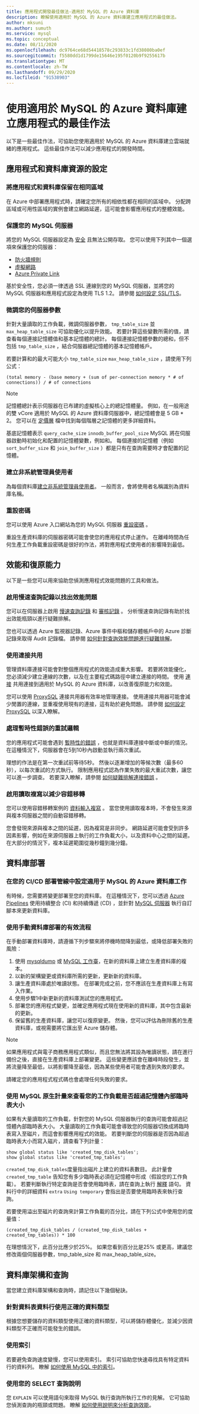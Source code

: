 ```yaml
---
title: 應用程式開發最佳做法-適用於 MySQL 的 Azure 資料庫
description: 瞭解使用適用於 MySQL 的 Azure 資料庫建立應用程式的最佳做法。
author: mksuni
ms.author: sumuth
ms.service: mysql
ms.topic: conceptual
ms.date: 08/11/2020
ms.openlocfilehash: dc9764ce68d54418578c293833c1fd38080ba0ef
ms.sourcegitcommit: f5580dd1d1799de15646e195f0120b9f9255617b
ms.translationtype: MT
ms.contentlocale: zh-TW
ms.lasthandoff: 09/29/2020
ms.locfileid: "91538903"
---
```

# <a name="best-practices-for-building-an-application-with-azure-database-for-mysql"></a>使用適用於 MySQL 的 Azure 資料庫建立應用程式的最佳作法 

以下是一些最佳作法，可協助您使用適用於 MySQL 的 Azure 資料庫建立雲端就緒的應用程式。 這些最佳作法可以減少應用程式的開發時間。 

## <a name="configuration-of-application-and-database-resources"></a>應用程式和資料庫資源的設定

### <a name="keep-the-application-and-database-in-the-same-region"></a>將應用程式和資料庫保留在相同區域
在 Azure 中部署應用程式時，請確定您所有的相依性都在相同的區域中。 分配跨區域或可用性區域的實例會建立網路延遲，這可能會影響應用程式的整體效能。 

### <a name="keep-your-mysql-server-secure"></a>保護您的 MySQL 伺服器
將您的 MySQL 伺服器設定為 [安全](https://docs.microsoft.com/azure/mysql/concepts-security) 且無法公開存取。 您可以使用下列其中一個選項來保護您的伺服器： 
- [防火牆規則](https://docs.microsoft.com/azure/mysql/concepts-firewall-rules)
- [虛擬網路](https://docs.microsoft.com/azure/mysql/concepts-data-access-and-security-vnet) 
- [Azure Private Link](https://docs.microsoft.com/azure/mysql/concepts-data-access-security-private-link)

基於安全性，您必須一律透過 SSL 連線到您的 MySQL 伺服器，並將您的 MySQL 伺服器和應用程式設定為使用 TLS 1.2。 請參閱 [如何設定 SSL/TLS](https://docs.microsoft.com/azure/mysql/concepts-ssl-connection-security)。 

### <a name="tune-your-server-parameters"></a>微調您的伺服器參數
針對大量讀取的工作負載，微調伺服器參數， `tmp_table_size` 並 `max_heap_table_size` 可協助優化以提升效能。 若要計算這些變數所需的值，請查看每個連接記憶體值和基本記憶體的總計。 每個連接記憶體參數的總和，但不包括 `tmp_table_size` ，結合伺服器總記憶體的基本記憶體帳戶。

若要計算和的最大可能大小 `tmp_table_size` `max_heap_table_size` ，請使用下列公式：

```(total memory - (base memory + (sum of per-connection memory * # of connections)) / # of connections```

>[!NOTE]
> 記憶體總計表示伺服器在已布建的虛擬核心上的總記憶體量。  例如，在一般用途的雙 vCore 適用於 MySQL 的 Azure 資料庫伺服器中，總記憶體會是 5 GB * 2。 您可以在 [定價層](https://docs.microsoft.com/azure/mysql/concepts-pricing-tiers) 檔中找到每個階層之記憶體的更多詳細資料。
>
> 基底記憶體表示 `query_cache_size` `innodb_buffer_pool_size` MySQL 將在伺服器啟動時初始化和配置的記憶體變數，例如和。 每個連接的記憶體（例如 `sort_buffer_size` 和 `join_buffer_size` ）都是只有在查詢需要時才會配置的記憶體。

### <a name="create-non-admin-users"></a>建立非系統管理員使用者 
為每個資料庫[建立非系統管理員使用者](https://docs.microsoft.com/azure/mysql/howto-create-users)。 一般而言，會將使用者名稱識別為資料庫名稱。

### <a name="reset-your-password"></a>重設密碼
您可以使用 Azure 入口網站為您的 MySQL 伺服器 [重設密碼](https://docs.microsoft.com/azure/mysql/howto-create-manage-server-portal#update-admin-password) 。 

重設生產資料庫的伺服器密碼可能會使您的應用程式停止運作。 在離峰時間為任何生產工作負載重設密碼是很好的作法，將對應用程式使用者的影響降到最低。

## <a name="performance-and-resiliency"></a>效能和復原能力 
以下是一些您可以用來協助您偵測應用程式效能問題的工具和做法。

### <a name="enable-slow-query-logs-to-identify-performance-issues"></a>啟用慢速查詢記錄以找出效能問題
您可以在伺服器上啟用 [慢速查詢記錄](https://docs.microsoft.com/azure/mysql/concepts-server-logs) 和 [審核記錄](https://docs.microsoft.com/azure/mysql/concepts-audit-logs) 。 分析慢速查詢記錄有助於找出效能瓶頸以進行疑難排解。 

您也可以透過 Azure 監視器記錄、Azure 事件中樞和儲存體帳戶中的 Azure 診斷記錄來取得 Audit 記錄檔。 請參閱 [如何針對查詢效能問題進行疑難排解](https://docs.microsoft.com/azure/mysql/howto-troubleshoot-query-performance)。

### <a name="use-connection-pooling"></a>使用連接共用
管理資料庫連接可能會對整個應用程式的效能造成重大影響。 若要將效能優化，您必須減少建立連線的次數，以及在主要程式碼路徑中建立連接的時間。 使用 [連接](https://docs.microsoft.com/azure/mysql/concepts-connectivity#access-databases-by-using-connection-pooling-recommended) 共用連接到適用於 MySQL 的 Azure 資料庫，以改善復原能力和效能。 

您可以使用 [ProxySQL](https://proxysql.com/) 連接共用器有效率地管理連接。 使用連接共用器可能會減少閒置的連線，並重複使用現有的連接，這有助於避免問題。 請參閱 [如何設定 ProxySQL](https://techcommunity.microsoft.com/t5/azure-database-for-mysql/connecting-efficiently-to-azure-database-for-mysql-with-proxysql/ba-p/1279842) 以深入瞭解。 

### <a name="retry-logic-to-handle-transient-errors"></a>處理暫時性錯誤的重試邏輯
您的應用程式可能會遇到 [暫時性的錯誤](https://docs.microsoft.com/azure/mysql/concepts-connectivity#handling-transient-errors) ，也就是資料庫連接中斷或中斷的情況。 在這種情況下，伺服器會在5到10秒內啟動並執行兩次重試。 

理想的作法是在第一次重試前等待5秒。 然後以逐漸增加的等候次數（最多60秒），以每次重試的方式執行。 限制應用程式認為作業失敗的最大重試次數，讓您可以進一步調查。 若要深入瞭解，請參閱 [如何疑難排解連接錯誤](https://docs.microsoft.com/azure/mysql/howto-troubleshoot-common-connection-issues) 。 

### <a name="enable-read-replication-to-mitigate-failovers"></a>啟用讀取複寫以減少容錯移轉
您可以使用容錯移轉案例的 [資料輸入複寫](https://docs.microsoft.com/azure/mysql/howto-data-in-replication) 。 當您使用讀取複本時，不會發生來源與複本伺服器之間的自動容錯移轉。 

您會發現來源與複本之間的延遲，因為複寫是非同步。 網路延遲可能會受到許多因素影響，例如在來源伺服器上執行的工作負載大小，以及資料中心之間的延遲。 在大部分的情況下，複本延遲範圍從幾秒鐘到幾分鐘。

## <a name="database-deployment"></a>資料庫部署 

### <a name="configure-an-azure-database-for-mysql-task-in-your-cicd-deployment-pipeline"></a>在您的 CI/CD 部署管線中設定適用于 MySQL 的 Azure 資料庫工作
有時候，您需要將變更部署至您的資料庫。 在這種情況下，您可以透過 [Azure Pipelines](https://azure.microsoft.com/services/devops/pipelines/) 使用持續整合 (CI) 和持續傳遞 (CD) ，並針對 [MySQL 伺服器](https://docs.microsoft.com/azure/devops/pipelines/tasks/deploy/azure-mysql-deployment?view=azure-devops) 執行自訂腳本來更新資料庫。

### <a name="use-an-effective-process-for-manual-database-deployment"></a>使用手動資料庫部署的有效流程 
在手動部署資料庫時，請遵循下列步驟來將停機時間降到最低，或降低部署失敗的風險： 

1. 使用 [mysqldump](https://dev.mysql.com/doc/refman/8.0/en/mysqldump.html) 或 [MySQL 工作臺](https://dev.mysql.com/doc/workbench/en/wb-admin-export-import-management.html)，在新的資料庫上建立生產資料庫的複本。 
2. 以新的架構變更或資料庫所需的更新，更新新的資料庫。 
3. 讓生產資料庫處於唯讀狀態。 在部署完成之前，您不應該在生產資料庫上有寫入作業。 
4. 使用步驟1中新更新的資料庫測試您的應用程式。
5. 部署您的應用程式變更，並確定應用程式現在使用新的資料庫，其中包含最新的更新。 
6. 保留舊的生產資料庫，讓您可以復原變更。 然後，您可以評估為刪除舊的生產資料庫，或視需要將它匯出至 Azure 儲存體。 

>[!NOTE]
>如果應用程式與電子商務應用程式類似，而且您無法將其設為唯讀狀態，請在進行備份之後，直接在生產資料庫上部署變更。 這些變更應該會在離峰時段發生，並將流量降至最低，以將影響降至最低，因為某些使用者可能會遇到失敗的要求。 
>
>請確定您的應用程式程式碼也會處理任何失敗的要求。

### <a name="use-mysql-native-metrics-to-see-if-your-workload-is-exceeding-in-memory-temporary-table-sizes"></a>使用 MySQL 原生計量來查看您的工作負載是否超過記憶體內部臨時表大小
如果有大量讀取的工作負載，針對您的 MySQL 伺服器執行的查詢可能會超過記憶體內部臨時表大小。 大量讀取的工作負載可能會導致您的伺服器切換成將臨時表寫入至磁片，而這會影響應用程式的效能。 若要判斷您的伺服器是否因為超過臨時表大小而寫入磁片，請查看下列計量：

```
show global status like 'created_tmp_disk_tables';
show global status like 'created_tmp_tables';
```
`created_tmp_disk_tables`度量指出磁片上建立的資料表數目。 此計量會 `created_tmp_table` 告知您有多少臨時表必須在記憶體中形成（假設您的工作負載）。 若要判斷執行特定查詢是否會使用臨時表，請在查詢上執行 [解釋](https://dev.mysql.com/doc/refman/8.0/en/explain.html) 語句。 資料行中的詳細資料 `extra` `Using temporary` 會指出是否要使用臨時表來執行查詢。

若要使用溢出至磁片的查詢來計算工作負載的百分比，請在下列公式中使用您的度量值：

```(created_tmp_disk_tables / (created_tmp_disk_tables + created_tmp_tables)) * 100```

在理想情況下，此百分比應少於25%。 如果您看到百分比是25% 或更高，建議您修改兩個伺服器參數，tmp_table_size 和 max_heap_table_size。

## <a name="database-schema-and-queries"></a>資料庫架構和查詢

當您建立資料庫架構和查詢時，請記住以下幾個秘訣。

### <a name="use-the-right-datatype-for-your-table-columns"></a>針對資料表資料行使用正確的資料類型
根據您想要儲存的資料類型使用正確的資料類型，可以將儲存體優化，並減少因資料類型不正確而可能發生的錯誤。

### <a name="use-indexes"></a>使用索引
若要避免查詢速度變慢，您可以使用索引。 索引可協助您快速尋找具有特定資料行的資料列。 瞭解 [如何使用 MySQL 中的索引](https://dev.mysql.com/doc/refman/8.0/en/mysql-indexes.html)。

### <a name="use-explain-for-your-select-queries"></a>使用您的 SELECT 查詢說明
您 `EXPLAIN` 可以使用語句來取得 MySQL 執行查詢所執行工作的見解。 它可協助您偵測查詢的瓶頸或問題。 瞭解 [如何使用說明來分析查詢效能](https://docs.microsoft.com/azure/mysql/howto-troubleshoot-query-performance)。


